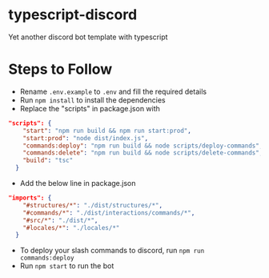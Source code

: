 # typescript-discord
Yet another discord bot template with typescript

# Steps to Follow
- Rename `.env.example` to `.env` and fill the required details
- Run `npm install` to install the dependencies
- Replace the "scripts" in package.json with 
```json
"scripts": {
    "start": "npm run build && npm run start:prod",
    "start:prod": "node dist/index.js",
    "commands:deploy": "npm run build && node scripts/deploy-commands",
    "commands:delete": "npm run build && node scripts/delete-commands",
    "build": "tsc"
  }
```
- Add the below line in package.json
```json
"imports": {
    "#structures/*": "./dist/structures/*",
    "#commands/*": "./dist/interactions/commands/*",
    "#src/*": "./dist/*",
    "#locales/*": "./locales/*"
  }
```
- To deploy your slash commands to discord, run `npm run commands:deploy`
- Run `npm start` to run the bot